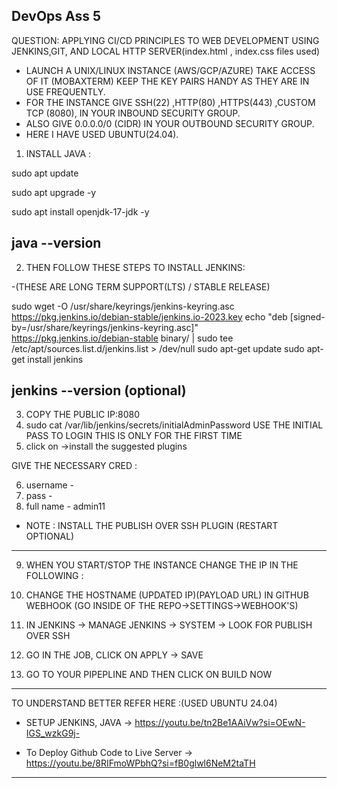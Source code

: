 ## DevOps Ass 5
QUESTION: APPLYING CI/CD PRINCIPLES TO WEB DEVELOPMENT USING JENKINS,GIT, AND LOCAL HTTP SERVER(index.html , index.css files used)
- LAUNCH A UNIX/LINUX INSTANCE (AWS/GCP/AZURE) TAKE ACCESS OF IT (MOBAXTERM) KEEP THE KEY PAIRS HANDY AS THEY ARE IN USE FREQUENTLY.
- FOR THE INSTANCE GIVE SSH(22) ,HTTP(80) ,HTTPS(443) ,CUSTOM TCP (8080), IN YOUR INBOUND SECURITY GROUP.
- ALSO GIVE 0.0.0.0/0 (CIDR) IN YOUR OUTBOUND SECURITY GROUP.
- HERE I HAVE USED UBUNTU(24.04).
1) INSTALL JAVA :

sudo apt update

sudo apt upgrade -y

sudo apt install openjdk-17-jdk -y

java --version
--------------------------------------------------------------------

2) THEN FOLLOW THESE STEPS TO INSTALL JENKINS: 

-(THESE ARE LONG TERM SUPPORT(LTS) / STABLE RELEASE)

sudo wget -O /usr/share/keyrings/jenkins-keyring.asc \
  https://pkg.jenkins.io/debian-stable/jenkins.io-2023.key
echo "deb [signed-by=/usr/share/keyrings/jenkins-keyring.asc]" \
  https://pkg.jenkins.io/debian-stable binary/ | sudo tee \
  /etc/apt/sources.list.d/jenkins.list > /dev/null
sudo apt-get update
sudo apt-get install jenkins

jenkins --version (optional)
----------------------------------------------------------------------

3) COPY THE PUBLIC IP:8080
4) sudo cat /var/lib/jenkins/secrets/initialAdminPassword USE THE INITIAL PASS TO LOGIN THIS IS ONLY FOR THE FIRST TIME
5) click on ->install the suggested plugins

GIVE THE NECESSARY CRED :

6) username - 
7) pass - 
8) full name - admin11

- NOTE : INSTALL THE PUBLISH OVER SSH PLUGIN (RESTART OPTIONAL) 
-----------------------------------------------------------------------

9) WHEN YOU START/STOP THE INSTANCE CHANGE THE IP IN THE FOLLOWING :

10) CHANGE THE HOSTNAME (UPDATED IP)(PAYLOAD URL) IN GITHUB WEBHOOK (GO INSIDE OF THE REPO->SETTINGS->WEBHOOK'S)
11) IN JENKINS -> MANAGE JENKINS -> SYSTEM -> LOOK FOR PUBLISH OVER SSH
12) GO IN THE JOB, CLICK ON APPLY -> SAVE
13) GO TO YOUR PIPEPLINE AND THEN CLICK ON BUILD NOW
----------------------------------------------------------------------
TO UNDERSTAND BETTER REFER HERE :(USED UBUNTU 24.04)

- SETUP JENKINS, JAVA -> https://youtu.be/tn2Be1AAiVw?si=OEwN-IGS_wzkG9j-

- To Deploy Github Code to Live Server -> https://youtu.be/8RIFmoWPbhQ?si=fB0glwl6NeM2taTH
--------------------------------------------------------------------------------------------------
